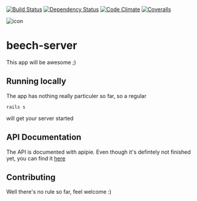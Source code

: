 [![Build Status](https://secure.travis-ci.org/pjambet/beech-server.png?branch=master)](https://next.travis-ci.org/pjambet/beech-server) [![Dependency Status](https://gemnasium.com/pjambet/beech-server.png)](https://gemnasium.com/pjambet/beech-server) [![Code Climate](https://codeclimate.com/github/pjambet/beech-server.png)](https://codeclimate.com/github/pjambet/beech-server) [![Coveralls](https://coveralls.io/repos/pjambet/beech-server/badge.png?branch=master)](https://coveralls.io/r/pjambet/beech-server)

![icon](http://a1.mzstatic.com/us/r1000/070/Purple/v4/f6/8e/c4/f68ec4c5-020c-06a9-0114-0ce136ae2636/mzl.odgqrzor.175x175-75.jpg)

# beech-server

This app will be awesome ;)

## Running locally
The app has nothing really particuler so far, so a regular
```
rails s
```
will get your server started

## API Documentation
The API is documented with apipie. Even though it's defintely not finished yet,
you can find it [here](http://pjambet.github.com/beech-server/)

## Contributing
Well there's no rule so far, feel welcome :)
